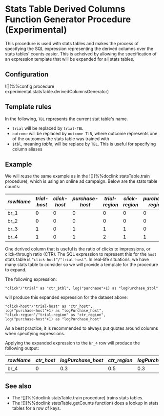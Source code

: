# Stats Table Derived Columns Function Generator Procedure (Experimental)

This procedure is used with stats tables and makes the process of 
specifying the SQL expression
representing the derived columns over the stats tables' counts easier.
This is acheived by allowing the specification of an expression template
that will be expanded for all stats tables.

## Configuration

![](%%config procedure experimental.statsTable.derivedColumnsGenerator)

## Template rules

In the following, `TBL` represents the current stat table's name.

- `trial` will be replaced by `trial-TBL`
- `outcome` will be replaced by `outcome-TLB`, where outcome represents one of the outcomes the stats table was trained with
- `$tbl`, meaning *table*, will be replace by `TBL`. This is useful for specifying column aliases

## Example

We will reuse the same example as in the ![](%%doclink statsTable.train procedure), which 
is using an online ad campaign. Below are the stats table counts:

|  *rowName*   |  *trial-host*  |  *click-host* | *purchase-host* | *trial-region*  | *click-region* | *purchase-region* |
|----------|---|---|---|---|---|---|
| br_1     | 0  | 0 | 0 | 0 | 0 | 0 |
| br_2     | 0  | 0 | 0 | 0 | 0 | 0 |
| br_3     | 1  | 0 | 1 | 1 | 1 | 0 |
| br_4     | 1  | 0 | 1 | 2 | 1 | 1 |

One derived column that is useful is the ratio of clicks to impressions, or click-through ratio (CTR).
The SQL expression to represent this for the `host` stats table is `"click-host"/"trial-host"`. In real-life
situations, we have many stats table to consider so we will provide a template for the procedure to expand.

The following expression:

```
"click"/"trial" as "ctr_$tbl", log("purchase"+1) as "logPurchase_$tbl"
```

will produce this expanded expression for the dataset above:

```
"click-host"/"trial-host" as "ctr_host", 
log("purchase-host"+1) as "logPurchase_host", 
"click-region"/"trial-region" as "ctr_region",
log("purchase-host"+1) as "logPurchase_host"
```

As a best practice, it is recommended to always put quotes around columns when specifying expressions.

Applying the expanded expression to the `br_4` row will produce the following output:

| *rowName* | *ctr_host* | *logPurchase_host* | *ctr_region* | *logPurchase_region* |
|-----------|------------|--------------------|--------------|--------------------|
| br_4 | 0 | 0.3 | 0.5 | 0.3 |


## See also
* The ![](%%doclink statsTable.train procedure) trains stats tables.
* The ![](%%doclink statsTable.getCounts function) does a lookup in stats tables for a row of keys.


